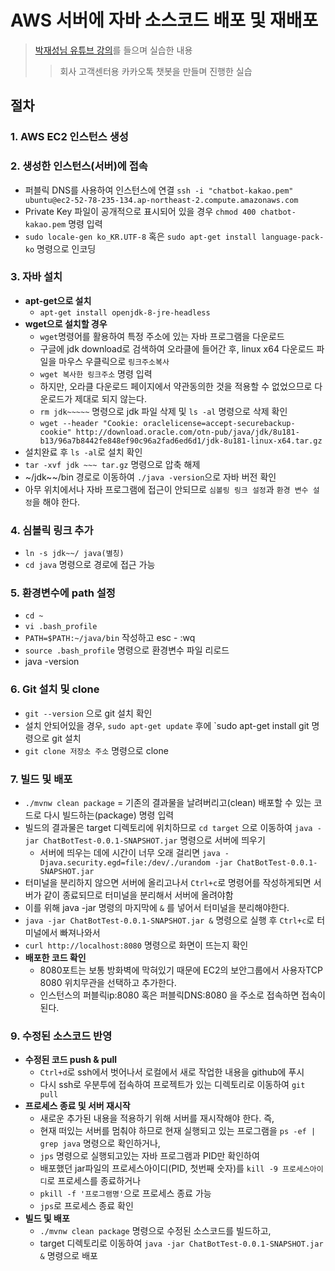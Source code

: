 # AWS 서버에 자바 소스코드 배포 및 재배포
>[박재성님 유튜브 강의](https://www.youtube.com/watch?v=--bUO7KNFJ4&t=1047s)를 들으며 실습한 내용
>>회사 고객센터용 카카오톡 챗봇을 만들며 진행한 실습


## 절차
### 1. AWS EC2 인스턴스 생성
### 2. 생성한 인스턴스(서버)에 접속
- 퍼블릭 DNS를 사용하여 인스턴스에 연결 `ssh -i "chatbot-kakao.pem" ubuntu@ec2-52-78-235-134.ap-northeast-2.compute.amazonaws.com`
- Private Key 파일이 공개적으로 표시되어 있을 경우 `chmod 400 chatbot-kakao.pem` 명령 입력
- `sudo locale-gen ko_KR.UTF-8` 혹은 `sudo apt-get install language-pack-ko` 명령으로 인코딩
### 3. 자바 설치
- **apt-get으로 설치**
  - `apt-get install openjdk-8-jre-headless`
- **wget으로 설치할 경우**
  - `wget`명령어를 활용하여 특정 주소에 있는 자바 프로그램을 다운로드
  - 구글에 jdk download로 검색하여 오라클에 들어간 후, linux x64 다운로드 파일을 마우스 우클릭으로 `링크주소복사`
  - `wget 복사한 링크주소` 명령 입력
  - 하지만, 오라클 다운로드 페이지에서 약관동의한 것을 적용할 수 없었으므로 다운로드가 제대로 되지 않는다.
  - `rm jdk~~~~~` 명령으로 jdk 파일 삭제 및 `ls -al` 명령으로 삭제 확인
  - `wget --header "Cookie: oraclelicense=accept-securebackup-cookie" http://download.oracle.com/otn-pub/java/jdk/8u181-b13/96a7b8442fe848ef90c96a2fad6ed6d1/jdk-8u181-linux-x64.tar.gz`
- 설치완료 후 `ls -al`로 설치 확인
- `tar -xvf jdk ~~~ tar.gz` 명령으로 압축 해제
- ~/jdk~~/bin 경로로 이동하여 `./java -version`으로 자바 버전 확인
- 아무 위치에서나 자바 프로그램에 접근이 안되므로 `심볼링 링크 설정`과 `환경 변수 설정`을 해야 한다.
 ### 4. 심볼릭 링크 추가
- `ln -s jdk~~/ java(별칭)`
- `cd java` 명령으로 경로에 접근 가능
 ### 5. 환경변수에 path 설정
- `cd ~`
- `vi .bash_profile`
- `PATH=$PATH:~/java/bin` 작성하고 esc - :wq
- `source .bash_profile` 명령으로 환경변수 파일 리로드
- java -version
### 6. Git 설치 및 clone
- `git --version` 으로 git 설치 확인
- 설치 안되어있을 경우, `sudo apt-get update` 후에 `sudo apt-get install git 명령으로 git 설치
- `git clone 저장소 주소` 명령으로 clone
### 7. 빌드 및 배포
- `./mvnw clean package` = 기존의 결과물을 날려버리고(clean) 배포할 수 있는 코드로 다시 빌드하는(package) 명령 입력
- 빌드의 결과물은 target 디렉토리에 위치하므로 `cd target` 으로 이동하여 `java -jar ChatBotTest-0.0.1-SNAPSHOT.jar` 명령으로 서버에 띄우기
    - 서버에 띄우는 데에 시간이 너무 오래 걸리면 `java -Djava.security.egd=file:/dev/./urandom -jar ChatBotTest-0.0.1-SNAPSHOT.jar`
- 터미널을 분리하지 않으면 서버에 올리고나서 `Ctrl+c`로 명령어를 작성하게되면 서버가 같이 종료되므로 터미널을 분리해서 서버에 올려야함
- 이를 위해 java -jar 명령의 마지막에 `&` 를 넣어서 터미널을 분리해야한다.
- `java -jar ChatBotTest-0.0.1-SNAPSHOT.jar &` 명령으로 실행 후 `Ctrl+c`로 터미널에서 빠져나와서
- `curl http://localhost:8080` 명령으로 화면이 뜨는지 확인
- **배포한 코드 확인**
  - 8080포트는 보통 방화벽에 막혀있기 때문에 EC2의 보안그룹에서 사용자TCP 8080 위치무관을 선택하고 추가한다.
  - 인스턴스의 퍼블릭ip:8080 혹은 퍼블릭DNS:8080 을 주소로 접속하면 접속이 된다.
### 9. 수정된 소스코드 반영
- **수정된 코드 push & pull**
  - `Ctrl+d`로 ssh에서 벗어나서 로컬에서 새로 작업한 내용을 github에 푸시
  - 다시 ssh로 우분투에 접속하여 프로젝트가 있는 디렉토리로 이동하여 `git pull`
- **프로세스 종료 및 서버 재시작**
  - 새로운 추가된 내용을 적용하기 위해 서버를 재시작해야 한다. 즉,
  - 현재 떠있는 서버를 멈춰야 하므로 현재 실행되고 있는 프로그램을 `ps -ef | grep java` 명령으로 확인하거나,
  - `jps` 명령으로 실행되고있는 자바 프로그램과 PID만 확인하여 
  - 배포했던 jar파일의 프로세스아이디(PID, 첫번째 숫자)를 `kill -9 프로세스아이디`로 프로세스를 종료하거나
  - `pkill -f '프로그램명'`으로 프로세스 종료 가능
  - `jps`로 프로세스 종료 확인
- **빌드 및 배포**
  - `./mvnw clean package` 명령으로 수정된 소스코드를 빌드하고,
  - target 디렉토리로 이동하여 `java -jar ChatBotTest-0.0.1-SNAPSHOT.jar &` 명령으로 배포
